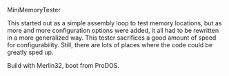 MiniMemoryTester

This started out as a simple assembly loop to test memory locations, but as more and more configuration options were added, it all had to be rewritten in a more generalized way.  This tester sacrifices a good amount of speed for configurability. Still, there are lots of places where the code could be greatly sped up.

Build with Merlin32, boot from ProDOS.   








